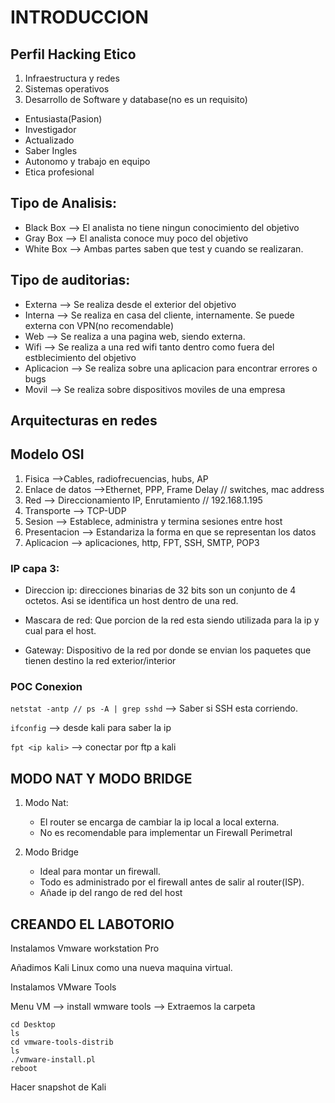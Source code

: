 # INTRODUCCION

## Perfil Hacking Etico

1. Infraestructura y redes
2. Sistemas operativos
3. Desarrollo de Software y database(no es un requisito)

- Entusiasta(Pasion)
- Investigador
- Actualizado
- Saber Ingles
- Autonomo y trabajo en equipo
- Etica profesional


## Tipo de Analisis:

* Black Box --> El analista no tiene ningun conocimiento del objetivo
* Gray Box --> El analista conoce muy poco del objetivo
* White Box --> Ambas partes saben que test y cuando se realizaran. 


## Tipo de auditorias:

* Externa --> Se realiza desde el exterior del objetivo
* Interna --> Se realiza en casa del cliente, internamente. Se puede externa con VPN(no recomendable)
* Web --> Se realiza a una pagina web, siendo externa.
* Wifi --> Se realiza a una red wifi tanto dentro como fuera del estblecimiento del objetivo
* Aplicacion --> Se realiza sobre una aplicacion para encontrar errores o bugs
* Movil --> Se realiza sobre dispositivos moviles de una empresa



## Arquitecturas en redes

## Modelo OSI

1. Fisica -->Cables, radiofrecuencias, hubs, AP
2. Enlace de datos -->Ethernet, PPP, Frame Delay // switches, mac address
3. Red --> Direccionamiento IP, Enrutamiento // 192.168.1.195
4. Transporte --> TCP-UDP 
5. Sesion --> Establece, administra y termina sesiones entre host
6. Presentacion --> Estandariza la forma en que se representan los datos
7. Aplicacion --> aplicaciones, http, FPT, SSH, SMTP, POP3



### IP capa 3:

- Direccion ip: direcciones binarias de 32 bits son un conjunto de 4 octetos. Asi se identifica un host dentro de una red.

- Mascara de red: Que porcion de la red esta siendo utilizada para la ip y cual para el host.

- Gateway: Dispositivo de la red por donde se envian los paquetes que tienen destino la red exterior/interior


### POC Conexion
`netstat -antp // ps -A | grep sshd` --> Saber si SSH esta corriendo.

`ifconfig` --> desde kali para saber la ip

`fpt <ip kali>` --> conectar por ftp a kali


## MODO NAT Y MODO BRIDGE

1. Modo Nat:
    - El router se encarga de cambiar la ip local a local externa. 
    - No es recomendable para implementar un Firewall Perimetral

2. Modo Bridge
    - Ideal para montar un firewall. 
    - Todo es administrado por el firewall antes de salir al router(ISP).
    - Añade ip del rango de red del host

## CREANDO EL LABOTORIO

Instalamos Vmware workstation Pro

Añadimos Kali Linux como una nueva maquina virtual.

Instalamos VMware Tools

Menu VM --> install wmware tools --> Extraemos la carpeta 
~~~
cd Desktop
ls
cd vmware-tools-distrib
ls
./vmware-install.pl
reboot
~~~
Hacer snapshot de Kali

